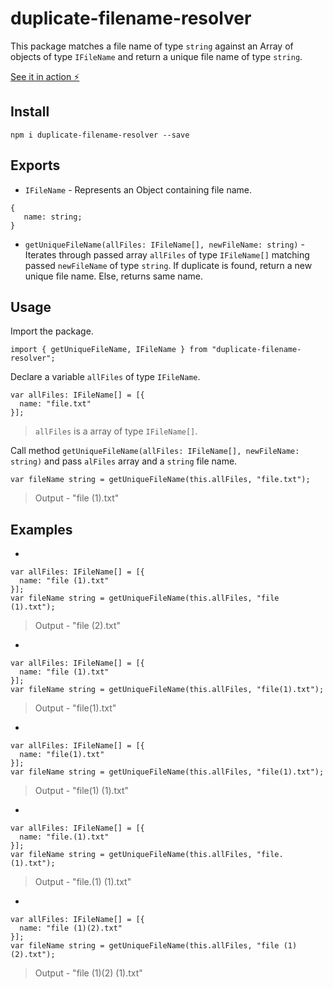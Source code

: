 # duplicate-filename-resolver

This package matches a file name of type `string` against an Array of objects of type `IFileName` and return a unique file name of type `string`.

[See it in action ⚡️](https://stackblitz.com/edit/stackblitz-starters-6vmtw3)

## Install

`npm i duplicate-filename-resolver --save`

## Exports

- `IFileName` - Represents an Object containing file name.

```
{
   name: string;
}
```

- `getUniqueFileName(allFiles: IFileName[], newFileName: string)` - Iterates through passed array `allFiles` of type `IFileName[]` matching passed `newFileName` of type `string`. If duplicate is found, return a new unique file name. Else, returns same name.

## Usage

Import the package.

```
import { getUniqueFileName, IFileName } from "duplicate-filename-resolver";
```

Declare a variable `allFiles` of type `IFileName`.

```
var allFiles: IFileName[] = [{
  name: "file.txt"
}];
```

> `allFiles` is a array of type `IFileName[]`.

Call method `getUniqueFileName(allFiles: IFileName[], newFileName: string)` and pass `alFiles` array and a `string` file name.

```
var fileName string = getUniqueFileName(this.allFiles, "file.txt");
```

> Output - "file (1).txt"

## Examples

-

```
var allFiles: IFileName[] = [{
  name: "file (1).txt"
}];
var fileName string = getUniqueFileName(this.allFiles, "file (1).txt");
```

> Output - "file (2).txt"

-

```
var allFiles: IFileName[] = [{
  name: "file (1).txt"
}];
var fileName string = getUniqueFileName(this.allFiles, "file(1).txt");
```

> Output - "file(1).txt"

-

```
var allFiles: IFileName[] = [{
  name: "file(1).txt"
}];
var fileName string = getUniqueFileName(this.allFiles, "file(1).txt");
```

> Output - "file(1) (1).txt"

-

```
var allFiles: IFileName[] = [{
  name: "file.(1).txt"
}];
var fileName string = getUniqueFileName(this.allFiles, "file.(1).txt");
```

> Output - "file.(1) (1).txt"

-

```
var allFiles: IFileName[] = [{
  name: "file (1)(2).txt"
}];
var fileName string = getUniqueFileName(this.allFiles, "file (1)(2).txt");
```

> Output - "file (1)(2) (1).txt"
